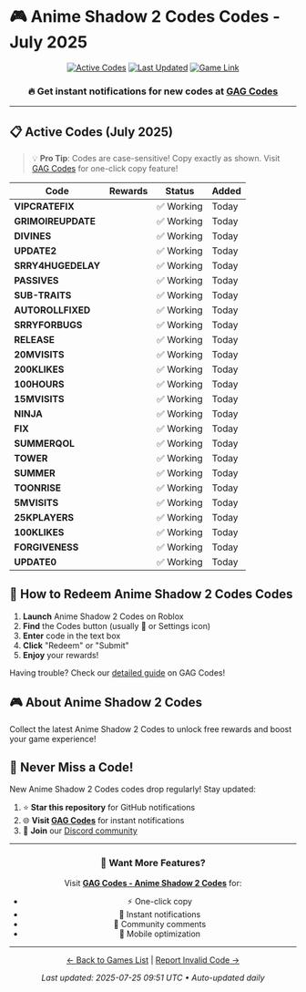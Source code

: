 # 🎮 Anime Shadow 2 Codes Codes - July 2025

<div align="center">

[![Active Codes](https://img.shields.io/badge/Active%20Codes-25-brightgreen)](https://gagcodes.com/roblox/anime-shadow-2)
[![Last Updated](https://img.shields.io/badge/Last%20Updated-Today-orange)](https://gagcodes.com/roblox/anime-shadow-2)
[![Game Link](https://img.shields.io/badge/Play-Anime%20Shadow%202%20Codes-red)](https://www.roblox.com/games/)

### 🔥 **Get instant notifications for new codes at [GAG Codes](https://gagcodes.com/roblox/anime-shadow-2)**

</div>

---

## 📋 Active Codes (July 2025)

> 💡 **Pro Tip**: Codes are case-sensitive! Copy exactly as shown. Visit [GAG Codes](https://gagcodes.com/roblox/anime-shadow-2) for one-click copy feature!

| Code | Rewards | Status | Added |
|------|---------|--------|-------|
| **VIPCRATEFIX** |  | ✅ Working | Today |
| **GRIMOIREUPDATE** |  | ✅ Working | Today |
| **DIVINES** |  | ✅ Working | Today |
| **UPDATE2** |  | ✅ Working | Today |
| **SRRY4HUGEDELAY** |  | ✅ Working | Today |
| **PASSIVES** |  | ✅ Working | Today |
| **SUB-TRAITS** |  | ✅ Working | Today |
| **AUTOROLLFIXED** |  | ✅ Working | Today |
| **SRRYFORBUGS** |  | ✅ Working | Today |
| **RELEASE** |  | ✅ Working | Today |
| **20MVISITS** |  | ✅ Working | Today |
| **200KLIKES** |  | ✅ Working | Today |
| **100HOURS** |  | ✅ Working | Today |
| **15MVISITS** |  | ✅ Working | Today |
| **NINJA** |  | ✅ Working | Today |
| **FIX** |  | ✅ Working | Today |
| **SUMMERQOL** |  | ✅ Working | Today |
| **TOWER** |  | ✅ Working | Today |
| **SUMMER** |  | ✅ Working | Today |
| **TOONRISE** |  | ✅ Working | Today |
| **5MVISITS** |  | ✅ Working | Today |
| **25KPLAYERS** |  | ✅ Working | Today |
| **100KLIKES** |  | ✅ Working | Today |
| **FORGIVENESS** |  | ✅ Working | Today |
| **UPDATE0** |  | ✅ Working | Today |


## 📖 How to Redeem Anime Shadow 2 Codes Codes

1. **Launch** Anime Shadow 2 Codes on Roblox
2. **Find** the Codes button (usually 🎁 or Settings icon)
3. **Enter** code in the text box
4. **Click** "Redeem" or "Submit"
5. **Enjoy** your rewards!

Having trouble? Check our [detailed guide](https://gagcodes.com/roblox/anime-shadow-2#how-to-redeem) on GAG Codes!

## 🎮 About Anime Shadow 2 Codes

Collect the latest Anime Shadow 2 Codes to unlock free rewards and boost your game experience!

## 🔔 Never Miss a Code!

New Anime Shadow 2 Codes codes drop regularly! Stay updated:

1. ⭐ **Star this repository** for GitHub notifications
2. 🌐 **Visit [GAG Codes](https://gagcodes.com/roblox/anime-shadow-2)** for instant notifications
3. 💬 **Join** our [Discord community](https://gagcodes.com/discord)

---

<div align="center">

### 🚀 Want More Features?

Visit [**GAG Codes - Anime Shadow 2 Codes**](https://gagcodes.com/roblox/anime-shadow-2) for:
- ⚡ One-click copy
- 🔔 Instant notifications  
- 💬 Community comments
- 📱 Mobile optimization

---

[← Back to Games List](README.md) | [Report Invalid Code →](https://github.com/yourusername/roblox-codes-directory/issues)

*Last updated: 2025-07-25 09:51 UTC • Auto-updated daily*

</div>